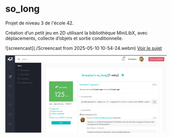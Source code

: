 # so_long

Projet de niveau 3 de l'école 42.

Création d’un petit jeu en 2D utilisant la bibliothèque MiniLibX, avec déplacements, collecte d’objets et sortie conditionnelle.

![screencast](./Screencast from 2025-05-10 10-54-24.webm)
[Voir le sujet](./subject.pdf)

![capture d'écran](./Screenshot.png)
